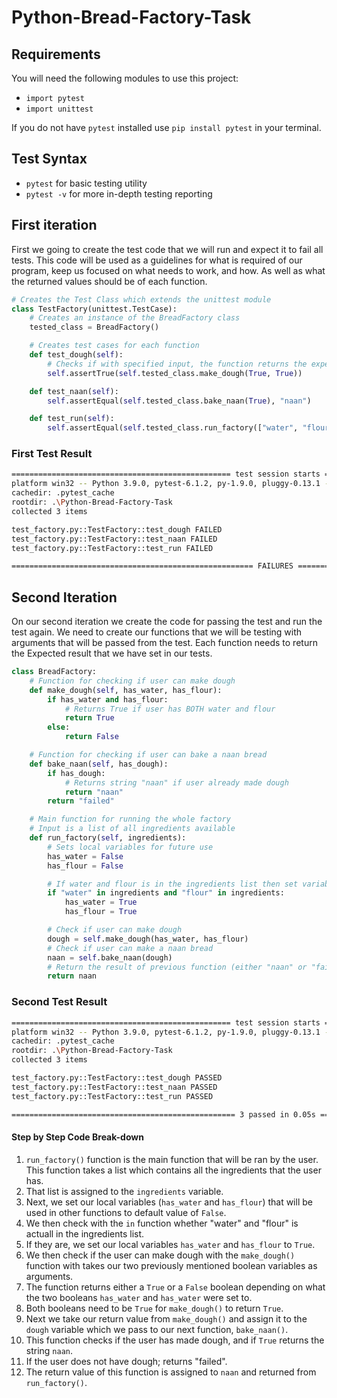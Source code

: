 # Python-Bread-Factory-Task

## Requirements

You will need the following modules to use this project:

- `import pytest`
- `import unittest`

If you do not have `pytest` installed use `pip install pytest` in your terminal.

## Test Syntax

- `pytest` for basic testing utility
- `pytest -v` for more in-depth testing reporting

## First iteration

First we going to create the test code that we will run and expect it to fail all tests. This code will be used as a guidelines for what is required of our program, keep us focused on what needs to work, and how. As well as what the returned values should be of each function.

```python
# Creates the Test Class which extends the unittest module
class TestFactory(unittest.TestCase):
    # Creates an instance of the BreadFactory class
    tested_class = BreadFactory()

    # Creates test cases for each function
    def test_dough(self):
        # Checks if with specified input, the function returns the expected result
        self.assertTrue(self.tested_class.make_dough(True, True))

    def test_naan(self):
        self.assertEqual(self.tested_class.bake_naan(True), "naan")

    def test_run(self):
        self.assertEqual(self.tested_class.run_factory(["water", "flour"]), "naan")
```

### First Test Result

```bash
================================================= test session starts =================================================
platform win32 -- Python 3.9.0, pytest-6.1.2, py-1.9.0, pluggy-0.13.1 -- c:\python39\python.exe
cachedir: .pytest_cache
rootdir: .\Python-Bread-Factory-Task
collected 3 items

test_factory.py::TestFactory::test_dough FAILED                                                                  [ 33%]
test_factory.py::TestFactory::test_naan FAILED                                                                   [ 66%]
test_factory.py::TestFactory::test_run FAILED                                                                    [100%]

====================================================== FAILURES =======================================================
```

## Second Iteration

On our second iteration we create the code for passing the test and run the test again. We need to create our functions that we will be testing with arguments that will be passed from the test. Each function needs to return the Expected result that we have set in our tests.

```python
class BreadFactory:
    # Function for checking if user can make dough
    def make_dough(self, has_water, has_flour):
        if has_water and has_flour:
            # Returns True if user has BOTH water and flour
            return True
        else:
            return False

    # Function for checking if user can bake a naan bread
    def bake_naan(self, has_dough):
        if has_dough:
            # Returns string "naan" if user already made dough
            return "naan"
        return "failed"

    # Main function for running the whole factory
    # Input is a list of all ingredients available
    def run_factory(self, ingredients):
        # Sets local variables for future use
        has_water = False
        has_flour = False

        # If water and flour is in the ingredients list then set variables to true
        if "water" in ingredients and "flour" in ingredients:
            has_water = True
            has_flour = True

        # Check if user can make dough
        dough = self.make_dough(has_water, has_flour)
        # Check if user can make a naan bread
        naan = self.bake_naan(dough)
        # Return the result of previous function (either "naan" or "failed")
        return naan
```

### Second Test Result

```bash
================================================= test session starts =================================================
platform win32 -- Python 3.9.0, pytest-6.1.2, py-1.9.0, pluggy-0.13.1 -- c:\python39\python.exe
cachedir: .pytest_cache
rootdir: .\Python-Bread-Factory-Task
collected 3 items

test_factory.py::TestFactory::test_dough PASSED                                                                  [ 33%]
test_factory.py::TestFactory::test_naan PASSED                                                                   [ 66%]
test_factory.py::TestFactory::test_run PASSED                                                                    [100%]

================================================== 3 passed in 0.05s ==================================================
```

#### Step by Step Code Break-down

1. `run_factory()` function is the main function that will be ran by the user. This function takes a list which contains all the ingredients that the user has.
2. That list is assigned to the `ingredients` variable.
3. Next, we set our local variables (`has_water` and `has_flour`) that will be used in other functions to default value of `False`.
4. We then check with the `in` function whether "water" and "flour" is actuall in the ingredients list.
5. If they are, we set our local variables `has_water` and `has_flour` to `True`.
6. We then check if the user can make dough with the `make_dough()` function with takes our two previously mentioned boolean variables as arguments.
7. The function returns either a `True` or a `False` boolean depending on what the two booleans `has_water` and `has_water` were set to.
8. Both booleans need to be `True` for `make_dough()` to return `True`.
9. Next we take our return value from `make_dough()` and assign it to the `dough` variable which we pass to our next function, `bake_naan()`.
10. This function checks if the user has made dough, and if `True` returns the string `naan`.
11. If the user does not have dough; returns "failed".
12. The return value of this function is assigned to `naan` and returned from `run_factory()`.
